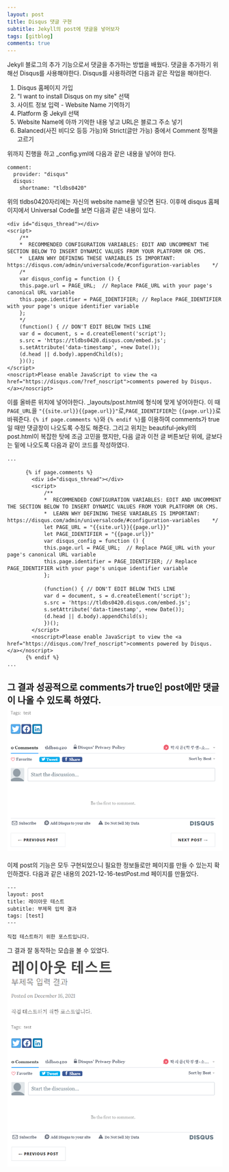 ```yaml
---
layout: post
title: Disqus 댓글 구현
subtitle: Jekyll의 post에 댓글을 넣어보자
tags: [gitblog]
comments: true
---
```

Jekyll 블로그의 추가 기능으로서 댓글을 추가하는 방법을 배웠다. 댓글을 추가하기 위해선 Disqus를 사용해야한다. Disqus를 사용하려면 다음과 같은 작업을 해야한다.
1. Disqus 홈페이지 가입
2. "I want to install Disqus on my site" 선택
3. 사이트 정보 입력 - Website Name 기억하기
4. Platform 중 Jekyll 선택
5. Website Name에 아까 기억한 내용 넣고 URL은 블로그 주소 넣기
6. Balanced(사진 비디오 등등 가능)와 Strict(글만 가능) 중에서 Comment 정책을 고르기

위까지 진행을 하고 _config.yml에 다음과 같은 내용을 넣어야 한다.
```
comment:
  provider: "disqus"
  disqus:
    shortname: "tldbs0420"
```
위의 tldbs0420자리에는 자신의 website name을 넣으면 된다. 이후에 disqus 홈페이지에서 Universal Code를 보면 다음과 같은 내용이 있다.
```
<div id="disqus_thread"></div>
<script>
    /**
    *  RECOMMENDED CONFIGURATION VARIABLES: EDIT AND UNCOMMENT THE SECTION BELOW TO INSERT DYNAMIC VALUES FROM YOUR PLATFORM OR CMS.
    *  LEARN WHY DEFINING THESE VARIABLES IS IMPORTANT: https://disqus.com/admin/universalcode/#configuration-variables    */
    /*
    var disqus_config = function () {
    this.page.url = PAGE_URL;  // Replace PAGE_URL with your page's canonical URL variable
    this.page.identifier = PAGE_IDENTIFIER; // Replace PAGE_IDENTIFIER with your page's unique identifier variable
    };
    */
    (function() { // DON'T EDIT BELOW THIS LINE
    var d = document, s = d.createElement('script');
    s.src = 'https://tldbs0420.disqus.com/embed.js';
    s.setAttribute('data-timestamp', +new Date());
    (d.head || d.body).appendChild(s);
    })();
</script>
<noscript>Please enable JavaScript to view the <a href="https://disqus.com/?ref_noscript">comments powered by Disqus.</a></noscript>
```
이를 올바른 위치에 넣어야한다. _layouts/post.html에 형식에 맞게 넣어야한다. 이 때 `PAGE_URL`을 `"{{site.url}}{{page.url}}"`로,`PAGE_IDENTIFIER`는 `{{page.url}}`로 바꿔준다. `{% if page.comments %}`와 `{% endif %}`를 이용하여 comments가 true 일 때만 댓글창이 나오도록 수정도 해준다. 그리고 위치는 beautiful-jekyll의 post.html이 복잡한 탓에 조금 고민을 했지만, 다음 글과 이전 글 버튼보단 위에, 글보다는 밑에 나오도록 다음과 같이 코드를 작성하였다.
```
...
      
      {% if page.comments %}
        <div id="disqus_thread"></div>
        <script>
            /**
            *  RECOMMENDED CONFIGURATION VARIABLES: EDIT AND UNCOMMENT THE SECTION BELOW TO INSERT DYNAMIC VALUES FROM YOUR PLATFORM OR CMS.
            *  LEARN WHY DEFINING THESE VARIABLES IS IMPORTANT: https://disqus.com/admin/universalcode/#configuration-variables    */
            let PAGE_URL = "{{site.url}}{{page.url}}"
            let PAGE_IDENTIFIER = "{{page.url}}"
            var disqus_config = function () {
            this.page.url = PAGE_URL;  // Replace PAGE_URL with your page's canonical URL variable
            this.page.identifier = PAGE_IDENTIFIER; // Replace PAGE_IDENTIFIER with your page's unique identifier variable
            };
            
            (function() { // DON'T EDIT BELOW THIS LINE
            var d = document, s = d.createElement('script');
            s.src = 'https://tldbs0420.disqus.com/embed.js';
            s.setAttribute('data-timestamp', +new Date());
            (d.head || d.body).appendChild(s);
            })();
        </script>
        <noscript>Please enable JavaScript to view the <a href="https://disqus.com/?ref_noscript">comments powered by Disqus.</a></noscript>
      {% endif %}
...
```
그 결과 성공적으로 comments가 true인 post에만 댓글이 나올 수 있도록 하였다.
![comment](../assets/img/comment.png)
---
이제 post의 기능은 모두 구현되었으니 필요한 정보들로만 페이지를 만들 수 있는지 확인하겠다. 다음과 같은 내용의 2021-12-16-testPost.md 페이지를 만들었다.
```
---
layout: post
title: 레이아웃 테스트
subtitle: 부제목 입력 결과
tags: [test]
---

직접 테스트하기 위한 포스트입니다.
```
그 결과 잘 동작하는 모습을 볼 수 있었다.

![postfinal](../assets/img/postfinal.png)
